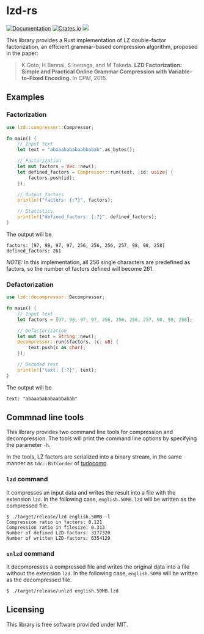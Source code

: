 # lzd-rs
[![Documentation](https://docs.rs/lzd/badge.svg)](https://docs.rs/lzd) [![Crates.io](https://img.shields.io/crates/v/lzd.svg)](https://crates.io/crates/lzd) ![](https://github.com/kampersanda/lzd-rs/actions/workflows/rust.yml/badge.svg)

This library provides a Rust implementation of LZ double-factor factorization, an efficient grammar-based compression algorithm, proposed in the paper:

> K Goto, H Bannai, S Inenaga, and M Takeda. **LZD Factorization: Simple and Practical Online Grammar Compression with Variable-to-Fixed Encoding.** In *CPM*, 2015.

## Examples

### Factorization

```rust
use lzd::compressor::Compressor;

fn main() {
    // Input text
    let text = "abaaabababaabbabab".as_bytes();

    // Factorization
    let mut factors = Vec::new();
    let defined_factors = Compressor::run(text, |id: usize| {
        factors.push(id);
    });

    // Output factors
    println!("factors: {:?}", factors);

    // Statistics
    println!("defined_factors: {:?}", defined_factors);
}
```

The output will be

```
factors: [97, 98, 97, 97, 256, 256, 256, 257, 98, 98, 258]
defined_factors: 261
```

*NOTE:* In this implementation, all 256 single characters are predefined as factors, so the number of factors defined will become 261.

### Defactorization

```rust
use lzd::decompressor::Decompressor;

fn main() {
    // Input text
    let factors = [97, 98, 97, 97, 256, 256, 256, 257, 98, 98, 258];

    // Defactorization
    let mut text = String::new();
    Decompressor::run(&factors, |c: u8| {
        text.push(c as char);
    });

    // Decoded text
    println!("text: {:?}", text);
}
```

The output will be

```
text: "abaaabababaabbabab"
```

## Commnad line tools

This library provides two command line tools for compression and decompression. The tools will print the command line options by specifying the parameter `-h`.

In the tools, LZ factors are serialized into a binary stream, in the same manner as `tdc::BitCorder` of [tudocomp](https://tudocomp.github.io/).

### `lzd` command

It compresses an input data and writes the result into a file with the extension `lzd`. In the following case, `english.50MB.lzd` will be written as the compressed file.

```
$ ./target/release/lzd english.50MB -l
Compression ratio in factors: 0.121
Compression ratio in filesize: 0.313
Number of defined LZD-factors: 3177320
Number of written LZD-factors: 6354129
```

### `unlzd` command

It decompresses a compressed file and writes the original data into a file without the extension `lzd`. In the following case, `english.50MB` will be written as the decompressed file.

```
$ ./target/release/unlzd english.50MB.lzd
```

## Licensing

This library is free software provided under MIT.
